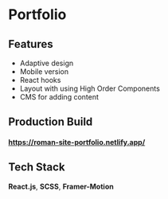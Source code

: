# Portfolio


## Features

- Adaptive design
- Mobile version
- React hooks 
- Layout with using High Order Components
- CMS for adding content


## Production Build
#### https://roman-site-portfolio.netlify.app/


## Tech Stack

 **React.js**, **SCSS**, **Framer-Motion**


